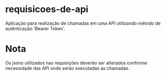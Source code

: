 # requisicoes-de-api
Aplicação para realização de chamadas em uma API utilizando método de autênticação 'Bearer Token'.

# Nota
Os jsons utilizados nas requisições deverão ser alterados conforme necessidade das API onde serão executadas as chamadas.
